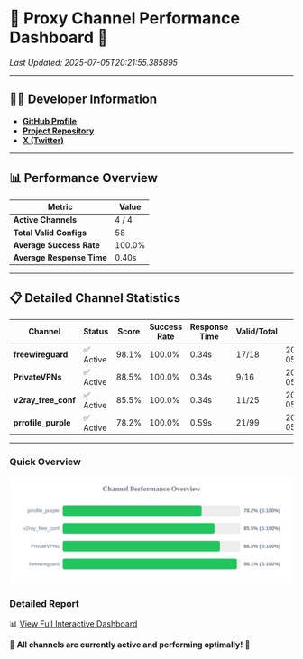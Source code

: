 # 🌟 Proxy Channel Performance Dashboard 🌟

_Last Updated: 2025-07-05T20:21:55.385895_

---

## 👩‍💻 Developer Information

- **[GitHub Profile](https://github.com/4n0nymou3)**  
- **[Project Repository](https://github.com/4n0nymou3/multi-proxy-config-fetcher)**  
- **[X (Twitter)](https://x.com/4n0nymou3)**  

---

## 📊 Performance Overview

| Metric                | Value       |
|-----------------------|-------------|
| **Active Channels**   | 4 / 4       |
| **Total Valid Configs** | 58          |
| **Average Success Rate** | 100.0%      |
| **Average Response Time** | 0.40s       |

---

## 📋 Detailed Channel Statistics

| Channel          | Status     | Score  | Success Rate | Response Time | Valid/Total | Last Success               |
|------------------|------------|--------|--------------|---------------|-------------|----------------------------|
| **freewireguard**  | ✅ Active  | 98.1%  | 100.0% | 0.34s         | 17/18       | 2025-07-05T20:21:55.384010 |
| **PrivateVPNs**  | ✅ Active  | 88.5%  | 100.0% | 0.34s         | 9/16       | 2025-07-05T20:21:55.016661 |
| **v2ray_free_conf**  | ✅ Active  | 85.5%  | 100.0% | 0.34s         | 11/25       | 2025-07-05T20:21:54.639710 |
| **prrofile_purple**  | ✅ Active  | 78.2%  | 100.0% | 0.59s         | 21/99       | 2025-07-05T20:21:54.236362 |

---

### Quick Overview
<div align="center">
  <a href="https://raw.githubusercontent.com/nullluser/NullRepo/refs/heads/main/assets/channel_stats_chart.svg">
    <img src="https://raw.githubusercontent.com/nullluser/NullRepo/refs/heads/main/assets/channel_stats_chart.svg" alt="Source Performance Statistics" width="800">
  </a>
</div>

### Detailed Report
📊 [View Full Interactive Dashboard](https://htmlpreview.github.io/?https://github.com/nullluser/NullRepo/blob/main/assets/performance_report.html)

🎉 **All channels are currently active and performing optimally!** 🎉
